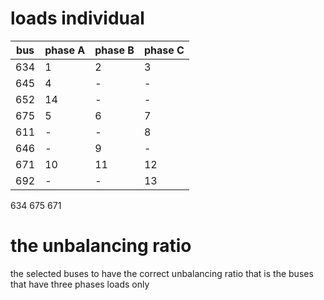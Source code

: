 # loads individual

|bus|phase A|phase B|phase C|
|---|----|--|---|
|634| 1|  2|  3|
|645|  4|-| -|
|652|14|-|-|
|675|5|6|7|
|611|-|-|8|
|646|-|9|-|
|671|10|11|12|
|692|-|-|13|

634
675
671


# the unbalancing ratio

the selected buses to have the correct unbalancing ratio that is the buses that have three phases loads only

